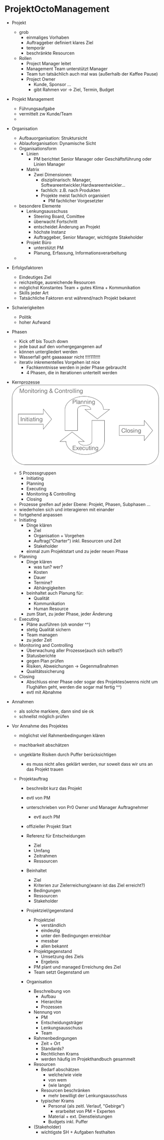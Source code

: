 # ProjektOctoManagement

+ Projekt
	+ grob
		+ einmaliges Vorhaben 
		+ Auftraggeber definiert klares Ziel
		+ temporär
		+ beschränkte Resourcen
	+ Rollen
		+ Project Manager
			leitet
		+ Management Team
			unterstützt Manager
		+ Team
			tun tatsächlich auch mal was (außerhalb der Kaffee Pause)
		+ Project Owner
			+ Kunde, Sponsor ...
			+ gibt Rahmen vor
				-> Ziel, Termin, Budget

+ Projekt Management
	+ Führungsaufgabe
	+ vermittelt zw Kunde/Team
	+ 

+ Organisation
	+ Aufbauorganisation: Struktursicht
	+ Ablauforganisation: Dynamische Sicht
	+ Organisationsform 
		+ Linien
			+ PM berichtet Senior Manager oder Geschäftsführung oder Linien Manager
		+ Matrix
			+ Zwei Dimensionen:
				+ disziplinarisch: Manager, Softwareentwickler,Hardwareentwickler...
				+ fachlich: z.B. nach Produkten
				+ Projekte meist fachlich organisiert
					+ PM fachlicher Vorgesetzter
	+ besondere Elemente
		+ Lenkungsausschuss
			+ Steering Board, Comittee
			+ überwacht Fortschritt
			+ entscheidet Änderung an Projekt
			+ höchste Instanz
			+ Auftraggeber, Senior Manager, wichtigste Stakeholder
		+ Projekt Büro
			+ unterstützt PM
			+ Planung, Erfassung, Informationsverarbeitung
	+ 

+ Erfolgsfaktoren
	+ Eindeutiges Ziel
	+ reichzeitige, ausreichende Resourcen
	+ möglichst Konstantes Team + gutes Klima + Kommunikation 
	+ Skills jeder Art
	+ Tatsächliche Faktoren erst während/nach Projekt bekannt
+ Schwierigkeiten
	+ Politik
	+ hoher Aufwand

+ Phasen
	+ Kick off bis Touch down
	+ jede baut auf den vorhergegangenen auf
	+ können untergliedert werden
	+ Wasserfall geht gaaaaaaar nicht !!!!111!!!!
	+ iterativ inkrementelles Vorgehen ist nice
		+ Fachkenntnisse werden in jeder Phase gebraucht
		+ 4 Phasen, die in Iterationen unterteilt werden

+ Kernprozesse
![alt text](https://github.com/3wille/ProjektOctoManagement/blob/master/MonitoringAndControlling.png "CC BY NC SA Jörg Pechau")
	+ 5 Prozessgruppen
		+ Initiating
		+ Planning
		+ Executing
		+ Monitoring & Controlling
		+ Closing
	+ Prozesse greifen auf jeder Ebene: Projekt, Phasen, Subphasen ...
	+ wiederholen sich und interagieren mit einander
	+ fortgehend anpassen
	+ Initiating
		+ Dinge klären
			+ Ziel
			+ Organisation + Vorgehen
			+ Auftrag("Charter") inkl. Resourcen und Zeit
			+ Stakeholder
		+ einmal zum Projektstart und zu jeder neuen Phase
	+ Planning
		+ Dinge klären
			+ was tun? wer?
			+ Kosten
			+ Dauer
			+ Termine?
			+ Abhängigkeiten
		+ beinhaltet auch Planung für:
			+ Qualität
			+ Kommunikation
			+ Human Resource
		+ zum Start, zu jeder Phase, jeder Änderung
	+ Executing
		+ Pläne ausführen (oh wonder ^^)
		+ stetig Qualität sichern
		+ Team managen
		+ zu jeder Zeit
	+ Monitoring and Controlling
		+ Überwachung aller Prozesse(auch sich selbst?)
		+ Statusberichte
		+ gegen Plan prüfen
		+ Risiken, Abweichungen -> Gegenmaßnahmen
		+ Qualitätssicherung
	+ Closing
		+ Abschluss einer Phase oder sogar des Projektes(wenns nicht um Flughäfen geht, werden die sogar mal fertig ^^)
		+ evtl mit Abnahme

+ Annahmen
	+ als solche markiere, dann sind sie ok
	+ schnellst möglich prüfen

+ Vor Annahme des Projektes
	+ möglichst viel Rahmenbedingungen klären
	+ machbarkeit abschätzen
	+ ungeklärte Risiken durch Puffer berücksichtigen
		+ es muss nicht alles geklärt werden, nur soweit dass wir uns an das Projekt trauen

	+ Projektauftrag
		+ beschreibt kurz das Projekt
		+ evtl von PM
		+ unterschrieben von Pr0 Owner und Manager Auftragnehmer
			+ evtl auch PM
		+ offizieller Projekt Start
		+ Referenz für Entscheidungen
			+ Ziel
			+ Umfang
			+ Zeitrahmen
			+ Ressourcen
		+ Beinhaltet
			+ Ziel
			+ Kriterien zur Zielerreichung(wann ist das Ziel erreicht?)
			+ Bedingungen
			+ Ressourcen
			+ Stakeholder

		+ Projektziel/gegenstand
			+ Projektziel
				+ verständlich
				+ eindeutig
				+ unter den Bedingungen erreichbar
				+ messbar
				+ allen bekannt
			+ Projektgegenstand
				+ Umsetzung des Ziels
				+ Ergebnis
			+ PM plant und managed Erreichung des Ziel
			+ Team setzt Gegenstand um

		+ Organisation
			+ Beschreibung von 
				+ Aufbau
				+ Hierarchie
				+ Prozessen
			+ Nennung von
				+ PM
				+ Entscheidungsträger
				+ Lenkungsausschuss
				+ Team
			+ Rahmenbedingungen
				+ Zeit + Ort
				+ Standards?
				+ Rechtlichen Krams
				+ werden häufig im Projekthandbuch gesammelt
			+ Resourcen
				+ Bedarf abschätzen
					+ welche/wie viele
					+ von wem
					+ (wie lange)
				+ Resourcen beschränken
					+ mehr bewilligt der Lenkungsausschuss
				+ typischer Krams
					+ Personal (als zeitl. Verlauf, "Gebirge")
						+ erarbeitet von PM + Experten
					+ Material + ext. Dienstleistungen
					+ Budgets inkl. Puffer
			+ (Stakeholder)
				+ wichtigste SH + Aufgaben festhalten
